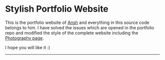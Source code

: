 # Stylish Portfolio Website

This is the portfolio website of [Ansh](https://github.com/anshnk/portfolio) and everything in this source code belongs to him. I have solved the issues which are opened in the portfolio repo and modified the style of the complete website including the [Photography page](https://me.theme-verse.com/photography). 

I hope you will like it :) 

---
